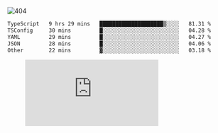 ![404](https://user-images.githubusercontent.com/378023/89412096-6f759d80-d761-11ea-8c57-84b30ef3f2b1.png)

<!--START_SECTION:waka-->

```txt
TypeScript   9 hrs 29 mins   ████████████████████▒░░░░   81.31 %
TSConfig     30 mins         █░░░░░░░░░░░░░░░░░░░░░░░░   04.28 %
YAML         29 mins         █░░░░░░░░░░░░░░░░░░░░░░░░   04.27 %
JSON         28 mins         █░░░░░░░░░░░░░░░░░░░░░░░░   04.06 %
Other        22 mins         ▓░░░░░░░░░░░░░░░░░░░░░░░░   03.18 %
```

<!--END_SECTION:waka-->
<figure><embed src="https://wakatime.com/share/@018b853e-267a-435d-a858-33e2b098b9d7/f3c3aa68-553a-4373-a9f9-2d456f62f780.svg"></embed></figure>
